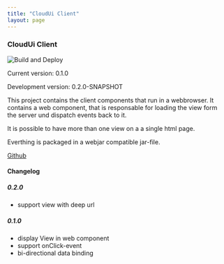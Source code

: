 ```yaml
---
title: "CloudUi Client"
layout: page
---
```


### CloudUi Client

![Build and Deploy](https://github.com/moewes/cloud-ui-client/workflows/Build%20and%20Deploy/badge.svg)

Current version: 0.1.0

Development version: 0.2.0-SNAPSHOT

This project contains the client components that run in a webbrowser. It contains a web component, that is responsable for loading the view form the server und dispatch events back to it.

It is possible to have more than one view on a a single html page.

Everthing is packaged in a webjar compatible jar-file.

[Github](https://github.com/moewes/cloud-ui-client) 

#### Changelog 

##### 0.2.0

* support view with deep url

##### 0.1.0

* display View in web component 
* support onClick-event
* bi-directional data binding

